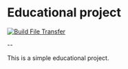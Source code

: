 # Educational project

[![Build File Transfer](https://github.com/kushalgmx/FileTransfer/actions/workflows/BuildFileTransfer.yml/badge.svg)](https://github.com/kushalgmx/FileTransfer/actions/workflows/BuildFileTransfer.yml)

--

This is a simple educational project.
